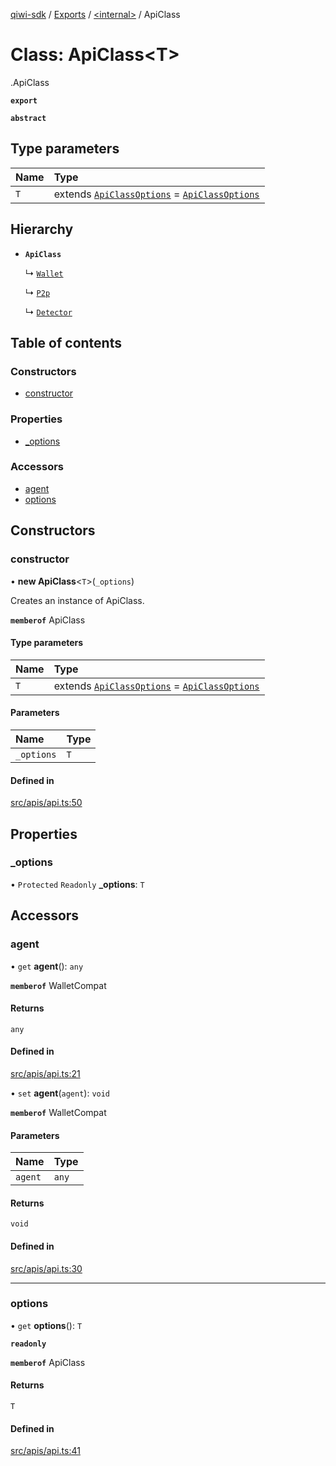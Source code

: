 [qiwi-sdk](../README.md) / [Exports](../modules.md) / [<internal\>](../modules/internal_.md) / ApiClass

# Class: ApiClass<T\>

[<internal>](../modules/internal_.md).ApiClass

**`export`**

**`abstract`**

## Type parameters

| Name | Type |
| :------ | :------ |
| `T` | extends [`ApiClassOptions`](../interfaces/internal_.ApiClassOptions.md) = [`ApiClassOptions`](../interfaces/internal_.ApiClassOptions.md) |

## Hierarchy

- **`ApiClass`**

  ↳ [`Wallet`](QIWI.Wallet.md)

  ↳ [`P2p`](QIWI.P2p.md)

  ↳ [`Detector`](QIWI.Detector.md)

## Table of contents

### Constructors

- [constructor](internal_.ApiClass.md#constructor)

### Properties

- [\_options](internal_.ApiClass.md#_options)

### Accessors

- [agent](internal_.ApiClass.md#agent)
- [options](internal_.ApiClass.md#options)

## Constructors

### constructor

• **new ApiClass**<`T`\>(`_options`)

Creates an instance of ApiClass.

**`memberof`** ApiClass

#### Type parameters

| Name | Type |
| :------ | :------ |
| `T` | extends [`ApiClassOptions`](../interfaces/internal_.ApiClassOptions.md) = [`ApiClassOptions`](../interfaces/internal_.ApiClassOptions.md) |

#### Parameters

| Name | Type |
| :------ | :------ |
| `_options` | `T` |

#### Defined in

[src/apis/api.ts:50](https://github.com/AlexXanderGrib/node-qiwi-sdk/blob/1999c21/src/apis/api.ts#L50)

## Properties

### \_options

• `Protected` `Readonly` **\_options**: `T`

## Accessors

### agent

• `get` **agent**(): `any`

**`memberof`** WalletCompat

#### Returns

`any`

#### Defined in

[src/apis/api.ts:21](https://github.com/AlexXanderGrib/node-qiwi-sdk/blob/1999c21/src/apis/api.ts#L21)

• `set` **agent**(`agent`): `void`

**`memberof`** WalletCompat

#### Parameters

| Name | Type |
| :------ | :------ |
| `agent` | `any` |

#### Returns

`void`

#### Defined in

[src/apis/api.ts:30](https://github.com/AlexXanderGrib/node-qiwi-sdk/blob/1999c21/src/apis/api.ts#L30)

___

### options

• `get` **options**(): `T`

**`readonly`**

**`memberof`** ApiClass

#### Returns

`T`

#### Defined in

[src/apis/api.ts:41](https://github.com/AlexXanderGrib/node-qiwi-sdk/blob/1999c21/src/apis/api.ts#L41)
